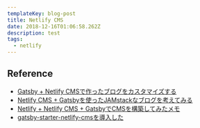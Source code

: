 ```yaml
---
templateKey: blog-post
title: Netlify CMS
date: 2018-12-16T01:06:58.262Z
description: test
tags:
  - netlify
---
```

## Reference

- [Gatsby + Netlify CMSで作ったブログをカスタマイズする](https://shibe97.com/blog/gatsby-netlify-cms/)
- [Netlify CMS + Gatsbyを使ったJAMstackなブログを考えてみる](https://tech.fusic.co.jp/web/netlify-cms-gatsby-jamstack-blog/)
- [Netlify + Netlify CMS + GatsbyでCMSを構築してみたメモ](https://qiita.com/jshimazu/items/e102cde5124609384d0c)
- [gatsby-starter-netlify-cmsを導入した](https://blog.valletta.io/blog/2018-07-06-gatsby-starter-netlify-cms%E3%82%92%E5%B0%8E%E5%85%A5%E3%81%97%E3%81%9F/)

